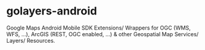 # golayers-android
Google Maps Android Mobile SDK Extensions/ Wrappers for OGC (WMS, WFS, ...), ArcGIS (REST, OGC enabled, ...) & other Geospatial Map Services/ Layers/ Resources.
